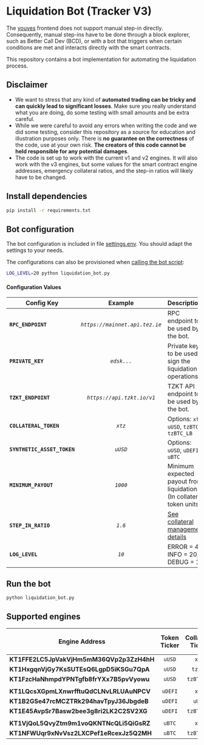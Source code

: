 # Liquidation Bot (Tracker V3)

The [youves](https://youves.com) frontend does not support manual step-in directly. Consequently, manual step-ins have to be done through a block explorer, such as Better Call Dev (BCD), or with a bot that triggers when certain conditions are met and interacts directly with the smart contracts.

This repository contains a bot implementation for automating the liquidation process.

## Disclaimer

- We want to stress that any kind of **automated trading can be tricky and can quickly lead to significant losses**. Make sure you really understand what you are doing, do some testing with small amounts and be extra careful.
- While we were careful to avoid any errors when writing the code and we did some testing, consider this repository as a source for education and illustration purposes only. There is **no guarantee on the correctness** of the code, use at your own risk. **The creators of this code cannot be held responsible for any potential damages**. 
- The code is set up to work with the current v1 and v2 engines. It will also work with the v3 engines, but some values for the smart contract engine addresses, emergency collateral ratios, and the step-in ratios will likely have to be changed.


## Install dependencies

```sh
pip install -r requirements.txt
```

## Bot configuration

The bot configuration is included in file [settings.env](./settings.env). You should adapt the settings to your needs.

The configurations can also be provisioned when [calling the bot script](#run-the-bot):

```sh
LOG_LEVEL=20 python liquidation_bot.py
```

#### **Configuration Values**

| Config Key | Example | Description |
|------------|:-------:|:------------|
| **`RPC_ENDPOINT`** | *`https://mainnet.api.tez.ie`* | RPC endpoint to be used by the bot. |
| **`PRIVATE_KEY`** | *`edsk...`*                      | Private key to be used to sign the liquidation operations. |
| **`TZKT_ENDPOINT`** | *`https://api.tzkt.io/v1`* | TZKT API endpoint to be used by the bot. |
| **`COLLATERAL_TOKEN`** | *`xtz`* | Options: `xtz`, `uUSD`, `tzBTC`, `tzBTC_LB` |
| **`SYNTHETIC_ASSET_TOKEN`** | *`uUSD`* | Options: `uUSD`, `uDEFI`, `uBTC` |
| **`MINIMUM_PAYOUT`** | *`1000`* | Minimum expected payout from liquidations (In collateral token units). |
| **`STEP_IN_RATIO`** | *`1.6`* | [See collateral management details](https://docs.youves.com/syntheticAssets/stableTokens/collateralManagement/Collateral-Management-Details) |
| **`LOG_LEVEL`** | *`10`*                      | ERROR = 40, INFO = 20, DEBUG = 10 |

## Run the bot

```sh
python liquidation_bot.py
```

## Supported engines

| Engine Address | Token Ticker | Collateral Ticker | Emergency Collateral Ratio |
|------------|:-------:|:-------:|:-------|
| **KT1FFE2LC5JpVakVjHm5mM36QVp2p3ZzH4hH** | `uUSD` | `xtz` | 200% |
| **KT1HxgqnVjGy7KsSUTEsQ6LgpD5iKSGu7QpA** | `uUSD` | `tzBTC` | 200% |
| **KT1FzcHaNhmpdYPNTgfb8frYXx7B5pvVyowu** | `uUSD` | `tzBTC_LB` | 200% |
||||
| **KT1LQcsXGpmLXnwrfftuQdCLNvLRLUAuNPCV** | `uDEFI` | `xtz` | 200% |
| **KT1B2GSe47rcMCZTRk294havTpyJ36JbgdeB** | `uDEFI` | `uUSD` | 200% |
| **KT1E45AvpSr7Basw2bee3g8ri2LK2C2SV2XG** | `uDEFI` | `tzBTC_LB` | 200% |
||||
| **KT1VjQoL5QvyZtm9m1voQKNTNcQLi5QiGsRZ** | `uBTC` | `xtz` | 200% |
| **KT1NFWUqr9xNvVsz2LXCPef1eRcexJz5Q2MH** | `uBTC` | `tzBTC_LB` | 200% |

